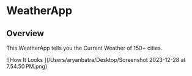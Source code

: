 # WeatherApp

## Overview

This WeatherApp tells you the Current Weather of 150+ cities.

![How It Looks ](/Users/aryanbatra/Desktop/Screenshot 2023-12-28 at 7.54.50 PM.png)
